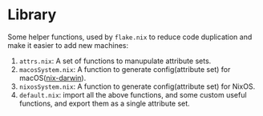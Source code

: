 # Library

Some helper functions, used by `flake.nix` to reduce code duplication and make it easier to add new machines:

1. `attrs.nix`: A set of functions to manupulate attribute sets.
1. `macosSystem.nix`: A function to generate config(attribute set) for macOS([nix-darwin](https://github.com/LnL7/nix-darwin)).
1. `nixosSystem.nix`: A function to generate config(attribute set) for NixOS.
1. `default.nix`: import all the above functions, and some custom useful functions, and export them as a single attribute set.
